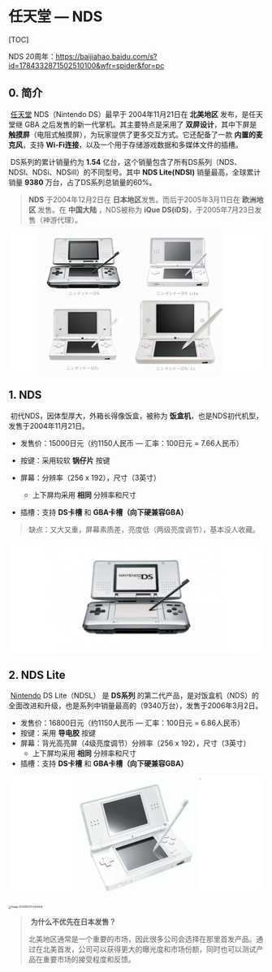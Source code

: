 # 任天堂 — NDS

[TOC]



NDS 20周年：https://baijiahao.baidu.com/s?id=1784332871502510100&wfr=spider&for=pc



## 0. 简介

​	[任天堂](www.nintendo.com/) NDS（Nintendo DS）最早于 2004年11月21日在 **北美地区** 发布，是任天堂继 GBA 之后发售的新一代掌机。其主要特点是采用了 **双屏设计**，其中下屏是 **触摸屏**（电阻式触摸屏），为玩家提供了更多交互方式。它还配备了一款 **内置的麦克风**，支持 **Wi-Fi连接**，以及一个用于存储游戏数据和多媒体文件的插槽。

​	DS系列的累计销量约为 **1.54** 亿台，这个销量包含了所有DS系列（NDS、NDSl、NDSi、NDSill）的不同型号。其中 **NDS Lite(NDSl)** 销量最高，全球累计销量 **9380** 万台，占了DS系列总销量的60%。

> **NDS**  于2004年12月2日在 **日本地区**发售。而后于2005年3月11日在 **欧洲地区** 发售。在 **中国大陆** ，NDS被称为 **iQue DS(iDS)**，于2005年7月23日发售（神游代理）。

![image-20240502203805817](https://raw.githubusercontent.com/zjh-jixiaolin/map_strong/main/202405022038754.png)



## 1. NDS

​	初代NDS，因体型厚大，外箱长得像饭盒，被称为 **饭盒机**，也是NDS初代机型，发售于2004年11月21日。

- 发售价：15000日元（约1150人民币 — 汇率：100日元 = 7.66人民币）

- 按键：采用较软 **锅仔片** 按键
- 屏幕：分辨率（256 x 192），尺寸（3英寸）
  - 上下屏均采用 **相同** 分辨率和尺寸
- 插槽：支持 **DS卡槽** 和 **GBA卡槽（向下硬兼容GBA）**

>缺点：又大又重，屏幕素质差，亮度低（两级亮度调节），基本没人收藏。

![image-20240502212659827](https://raw.githubusercontent.com/zjh-jixiaolin/map_strong/main/202405031049195.png)

## 2. NDS Lite

​	[Nintendo](https://baike.baidu.com/item/Nintendo/6732440?fromModule=lemma_inlink) DS Lite（NDSL） 是 **DS系列** 的第二代产品，是对饭盒机（NDS）的全面改进和升级，也是系列中销量最高的（9340万台），发售于2006年3月2日。

- 发售价：16800日元（约1150人民币 — 汇率：100日元 = 6.86人民币）
- 按键：采用 **导电胶** 按键
- 屏幕：背光高亮屏（4级亮度调节）分辨率（256 x 192），尺寸（3英寸）
  - 上下屏均采用 **相同** 分辨率和尺寸
- 插槽：支持 **DS卡槽** 和 **GBA卡槽（向下硬兼容GBA）**

![image-20240503113842940](https://raw.githubusercontent.com/zjh-jixiaolin/map_strong/main/202405031141031.png)















<img src="C:/Users/18279/AppData/Roaming/Typora/typora-user-images/image-20240503113344428.png" alt="image-20240503113344428" style="zoom: 33%;" />

>​															**为什么不优先在日本发售？**
>
>北美地区通常是一个重要的市场，因此很多公司会选择在那里首发产品。通过在北美首发，公司可以获得更大的曝光度和市场份额，同时也可以测试产品在重要市场的接受程度和反馈。









